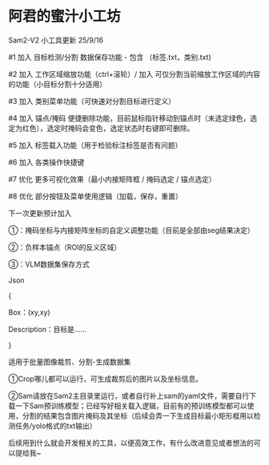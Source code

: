 # 阿君的蜜汁小工坊 #

Sam2-V2 小工具更新 25/9/16

#1 加入 目标检测/分割 数据保存功能 - 包含 （标签.txt，类别.txt)

#2 加入 工作区域缩放功能（ctrl+滚轮）/ 加入 可仅分割当前缩放工作区域的内容的功能（小目标分割十分适用）

#3 加入 类别菜单功能（可快速对分割目标进行定义）

#4 加入 锚点/掩码 便捷删除功能，目前鼠标指针移动到锚点时（未选定绿色，选定为红色），选定时掩码会变色，选定状态时右键即可删除。

#5 加入 标签载入功能（用于检验标注标签是否有问题）

#6 加入 各类操作快捷键

#7 优化 更多可视化效果（最小内接矩阵框 / 掩码选定 / 锚点选定）

#8 优化 部分按钮及菜单使用逻辑（加载，保存，重置）

下一次更新预计加入

①：掩码坐标与内接矩阵坐标的自定义调整功能（目前是全部由seg结果决定）

②：负样本锚点（ROI的反义区域）

③：VLM数据集保存方式

Json

{

  Box：(xy,xy)
  
  Description：目标是……
  
}

适用于批量图像裁剪、分割-生成数据集

①Crop哪儿都可以运行，可生成裁剪后的图片以及坐标信息。

②Sam请放在Sam2主目录里运行，或者自行补上sam的yaml文件，需要自行下载一下Sam预训练模型；已经写好相关载入逻辑，目前有的预训练模型都可以使用，分割的结果包含图片掩码及其坐标（后续会弄一下生成目标最小矩形框用以检测任务/yolo格式的txt输出）

后续用到什么就会开发相关的工具，以便高效工作，有什么改进意见或者想法的可以提给我~
